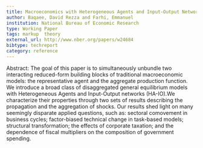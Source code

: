 ```yaml
---
title: Macroeconomics with Heterogeneous Agents and Input-Output Networks
author: Baqaee, David Rezza and Farhi, Emmanuel
institution: National Bureau of Economic Research
type: Working Paper
tags: markup  theory
external_url: http://www.nber.org/papers/w24684
bibtype: techreport
category: reference
---
```

Abstract: The goal of this paper is to simultaneously unbundle two interacting reduced-form building blocks of traditional macroeconomic models: the representative agent and the aggregate production function. We introduce a broad class of disaggregated general equilibrium models with Heterogeneous Agents and Input-Output networks (HA-IO).We characterize their properties through two sets of results describing the propagation and the aggregation of shocks. Our results shed light on many seemingly disparate applied questions, such as: sectoral comovement in business cycles; factor-biased technical change in task-based models; structural transformation; the effects of corporate taxation; and the dependence of fiscal multipliers on the composition of government spending.

